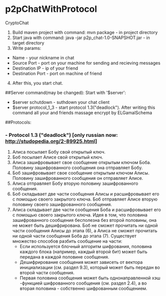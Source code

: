 # p2pChatWithProtocol
CryptoChat

1. Build maven project with command: mvn package - in project directory
2. Start java with command: java -jar p2p_chat-1.0-SNAPSHOT.jar - in target directory
3. Write params:
  - Name - your nickname in chat
  - Source Port - port on your machine for sending and recieving messages
  - Destination IP - ip of your friend
  - Destination Port - port on machine of friend
4. After this, you start chat.

##Server command(may be changed): 
Start with '$server':
  - $server schutdown - suthdown your chat client
  - $server protocol_1_3 - start protocol 1.3("deadlock"). After writing this command all your and friends massage encrypt by ELGamalSchema
  
##Protocols:
###  - Protocol 1.3 ("deadlock") [only russian now: http://studopedia.org/2-89925.html]
1. Алиса посылает Бобу свой открытый ключ.
2. Боб посылает Алисе свой открытый ключ.
3. Алиса зашифровывает свое сообщение открытым ключом Боба. Половину зашифрованного сообщения она отправляет Бобу.
4. Боб зашифровывает свое сообщение открытым ключом Алисы. Половину зашифрованного сообщения он отправляет Алисе.
5. Алиса отправляет Бобу вторую половину зашифрованного сообщения.
6. Боб складывает две части сообщения Алисы и расшифровывает его с помощью своего закрытого ключа. Боб отправляет Алисе вторую половину    своего зашифрованного сообщения.
7. Алиса складывает две части сообщения Боба и расшифровывает его с помощью своего закрытого ключа.
Идея в том, что половина зашифрованного сообщения бесполезна без второй половины, она не может быть дешифрирована. Боб не сможет   прочитать ни одной части сообщения Алисы до этапа (6), а Алиса не сможет прочитать ни одной части сообщения Боба до этапа (7). Существует множество способов разбить сообщение на части:
    - Если используется блочный алгоритм шифрования, половина каждого блока (например, каждый второй бит) может быть передана в каждой половине сообщения.
    - Дешифрирование сообщения может зависеть от вектора инициализации (см. раздел 9.3), который может быть передан во второй части сообщения.
    - Первая половина сообщения может быть однонаправленной хэш -функцией шифрованного сообщения (см. раздел 2.4), а во вторая половина - собственно шифрованным сообщением.
